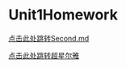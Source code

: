 # Unit1Homework

[点击此处跳转Second.md](https://github.com/louvioc/Unit1Homework/blob/master/work1/Second.md)





[点击此处跳转超星尔雅](https://www.icourse163.org)
